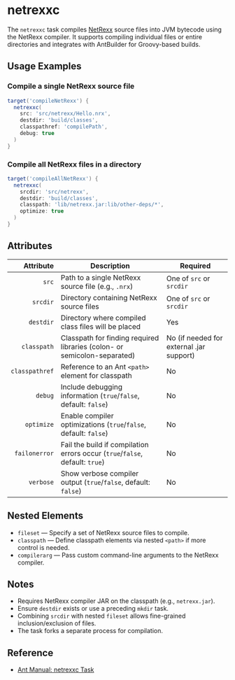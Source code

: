 # netrexxc

The `netrexxc` task compiles [NetRexx](https://netrexx.org/) source files into JVM bytecode using the NetRexx compiler. It supports compiling individual files or entire directories and integrates with AntBuilder for Groovy-based builds.

## Usage Examples

### Compile a single NetRexx source file

```groovy
target('compileNetRexx') {
  netrexxc(
    src: 'src/netrexx/Hello.nrx',
    destdir: 'build/classes',
    classpathref: 'compilePath',
    debug: true
  )
}
```

### Compile all NetRexx files in a directory

```groovy
target('compileAllNetRexx') {
  netrexxc(
    srcdir: 'src/netrexx',
    destdir: 'build/classes',
    classpath: 'lib/netrexx.jar:lib/other-deps/*',
    optimize: true
  )
}
```

## Attributes

| Attribute     | Description                                                                                   | Required                                |
|--------------:|-----------------------------------------------------------------------------------------------|-----------------------------------------|
| `src`         | Path to a single NetRexx source file (e.g., `.nrx`)                                          | One of `src` or `srcdir`                |
| `srcdir`      | Directory containing NetRexx source files                                                    | One of `src` or `srcdir`                |
| `destdir`     | Directory where compiled class files will be placed                                           | Yes                                     |
| `classpath`   | Classpath for finding required libraries (colon- or semicolon-separated)                     | No (if needed for external .jar support)|
| `classpathref`| Reference to an Ant `<path>` element for classpath                                            | No                                      |
| `debug`       | Include debugging information (`true`/`false`, default: `false`)                              | No                                      |
| `optimize`    | Enable compiler optimizations (`true`/`false`, default: `false`)                              | No                                      |
| `failonerror` | Fail the build if compilation errors occur (`true`/`false`, default: `true`)                 | No                                      |
| `verbose`     | Show verbose compiler output (`true`/`false`, default: `false`)                               | No                                      |

## Nested Elements

- `fileset` — Specify a set of NetRexx source files to compile.
- `classpath` — Define classpath elements via nested `<path>` if more control is needed.
- `compilerarg` — Pass custom command-line arguments to the NetRexx compiler.

## Notes

- Requires NetRexx compiler JAR on the classpath (e.g., `netrexx.jar`).
- Ensure `destdir` exists or use a preceding `mkdir` task.
- Combining `srcdir` with nested `fileset` allows fine-grained inclusion/exclusion of files.
- The task forks a separate process for compilation.

## Reference

- [Ant Manual: netrexxc Task](https://ant.apache.org/manual/Tasks/netrexxc.html)
